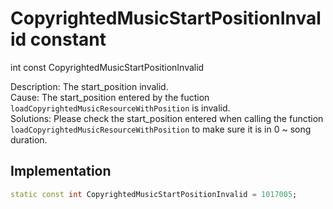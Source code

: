


# CopyrightedMusicStartPositionInvalid constant







int const CopyrightedMusicStartPositionInvalid
  




<p>Description: The start_position invalid. <br>Cause: The start_position entered by the fuction <code>loadCopyrightedMusicResourceWithPosition</code> is invalid. <br>Solutions: Please check the start_position entered when calling the function <code>loadCopyrightedMusicResourceWithPosition</code> to make sure it is in 0 ~ song duration.</p>



## Implementation

```dart
static const int CopyrightedMusicStartPositionInvalid = 1017005;
```







